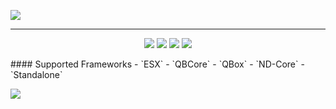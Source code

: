 ![](https://github.com/user-attachments/assets/24a3a0d6-c6d5-4f33-b2d5-1b36840bebad)

------------

<div align="center">

[![](https://img.shields.io/badge/Discord%20-Join%20now-blue?logo=discord)](https://google.com)
![](https://img.shields.io/github/downloads/lukashasmeta/mangoRadio/total?logo=github)
![](https://img.shields.io/github/v/release/lukashasmeta/mangoRadio?logo=github)
![](https://img.shields.io/github/license/lukashasmeta/mangoRadio?logo=github)

</div>
#### Supported Frameworks
- `ESX`
- `QBCore`
- `QBox`
- `ND-Core`
- `Standalone`

![](https://github.com/user-attachments/assets/255ac9f3-4176-4679-b524-f215d2ed0ee3)

